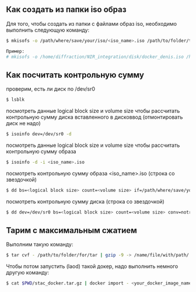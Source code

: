 ## Как создать из папки iso образ
   
Для того, чтобы создать из папки с файлами образ iso, необходимо выполнить следующую команду:
```bash
$ mkisofs -o /path/where/save/your/iso/<iso_name>.iso /path/to/folder/to/iso/<folder>

Пример:
# mkisofs -o /home/diffraction/NIR_integration/disk/docker_denis.iso /home/diffraction/NIR_integration/disk/docker
```

## Как посчитать контрольную сумму
        
проверим, есть ли диск по /dev/sr0
```bash
$ lsblk
```

посмотреть данные logical block size и volume size чтобы рассчитать контрольную сумму диска вставленного в дисковвод (отмонтировать диск не надо)
```bash
$ isoinfo dev=/dev/sr0 -d
```

посмотреть данные logical block size  и volume size чтобы рассчитать контрольную сумму образа
```bash
$ isoinfo -d -i <iso_name>.iso
```

посмотреть контрольную сумму образа <iso_name>.iso (строка со звездочкой)
```bash
$ dd bs=<logical block size> count=<volume size> if=/path/where/save/your/iso/<iso_name>.iso | md5sum -b
```

посмотреть контрольную сумму диска (строка со звездочкой)
```bash
$ dd dev=/dev/sr0 bs=<logical block size> count=<volume size> conv=notrunc,noerror | md5sum -b
```



## Тарим с максимальным сжатием

Выполним такую команду:
```bash
$ tar cvf - /path/to/folder/for/tar | gzip -9 -> /name/file/with/path/.tar.gz
```

Чтобы потом запустить (laod) такой докер, надо выполнить немного другую команду:
```bash
$ cat $PWD/stac_docker.tar.gz | docker import - <your_docker_image_name> (в инструкции тогда это <your_docker_image_name> должно совпадать с командой запуска)
```


